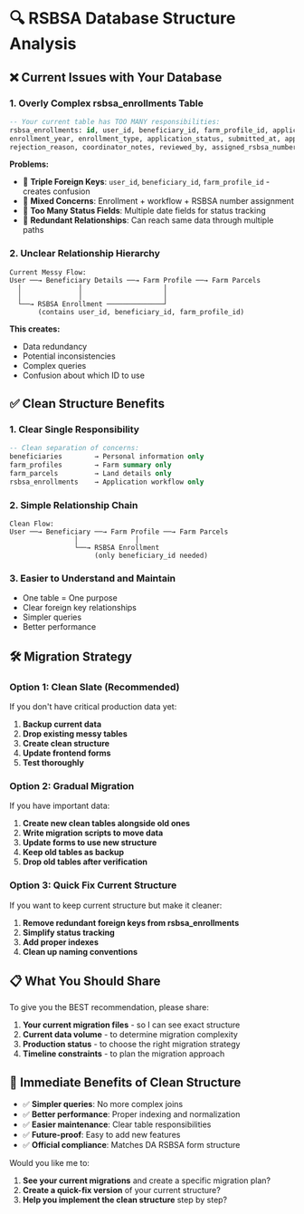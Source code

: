 # 🔍 RSBSA Database Structure Analysis

## ❌ **Current Issues with Your Database**

### **1. Overly Complex rsbsa_enrollments Table**
```sql
-- Your current table has TOO MANY responsibilities:
rsbsa_enrollments: id, user_id, beneficiary_id, farm_profile_id, application_reference_code, 
enrollment_year, enrollment_type, application_status, submitted_at, approved_at, rejected_at, 
rejection_reason, coordinator_notes, reviewed_by, assigned_rsbsa_number, rsbsa_number_assigned_at
```

**Problems:**
- 🔴 **Triple Foreign Keys**: `user_id`, `beneficiary_id`, `farm_profile_id` - creates confusion
- 🔴 **Mixed Concerns**: Enrollment + workflow + RSBSA number assignment
- 🔴 **Too Many Status Fields**: Multiple date fields for status tracking
- 🔴 **Redundant Relationships**: Can reach same data through multiple paths

### **2. Unclear Relationship Hierarchy**
```
Current Messy Flow:
User ──→ Beneficiary Details ──→ Farm Profile ──→ Farm Parcels
  │              │                    │
  │              │                    │
  └──→ RSBSA Enrollment ──────────────┘
       (contains user_id, beneficiary_id, farm_profile_id)
```

**This creates:**
- Data redundancy
- Potential inconsistencies  
- Complex queries
- Confusion about which ID to use

## ✅ **Clean Structure Benefits**

### **1. Clear Single Responsibility**
```sql
-- Clean separation of concerns:
beneficiaries        → Personal information only
farm_profiles        → Farm summary only  
farm_parcels         → Land details only
rsbsa_enrollments    → Application workflow only
```

### **2. Simple Relationship Chain**
```
Clean Flow:
User ──→ Beneficiary ──→ Farm Profile ──→ Farm Parcels
                │              │
                └──→ RSBSA Enrollment
                     (only beneficiary_id needed)
```

### **3. Easier to Understand and Maintain**
- One table = One purpose
- Clear foreign key relationships
- Simpler queries
- Better performance

## 🛠️ **Migration Strategy**

### **Option 1: Clean Slate (Recommended)**
If you don't have critical production data yet:

1. **Backup current data**
2. **Drop existing messy tables**
3. **Create clean structure**
4. **Update frontend forms**
5. **Test thoroughly**

### **Option 2: Gradual Migration**
If you have important data:

1. **Create new clean tables alongside old ones**
2. **Write migration scripts to move data**
3. **Update forms to use new structure**
4. **Keep old tables as backup**
5. **Drop old tables after verification**

### **Option 3: Quick Fix Current Structure**
If you want to keep current structure but make it cleaner:

1. **Remove redundant foreign keys from rsbsa_enrollments**
2. **Simplify status tracking**
3. **Add proper indexes**
4. **Clean up naming conventions**

## 📋 **What You Should Share**

To give you the BEST recommendation, please share:

1. **Your current migration files** - so I can see exact structure
2. **Current data volume** - to determine migration complexity
3. **Production status** - to choose the right migration strategy
4. **Timeline constraints** - to plan the migration approach

## 🎯 **Immediate Benefits of Clean Structure**

- ✅ **Simpler queries**: No more complex joins
- ✅ **Better performance**: Proper indexing and normalization
- ✅ **Easier maintenance**: Clear table responsibilities
- ✅ **Future-proof**: Easy to add new features
- ✅ **Official compliance**: Matches DA RSBSA form structure

Would you like me to:
1. **See your current migrations** and create a specific migration plan?
2. **Create a quick-fix version** of your current structure?
3. **Help you implement the clean structure** step by step?